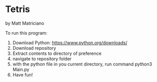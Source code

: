 # Tetris
by Matt Matriciano

To run this program:

1. Download Python: https://www.python.org/downloads/
2. Download repository
3. Extract contents to directory of preference
4. navigate to repository folder
5. with the python file in you current directory, run command python3 Main.py
6. Have fun! 
